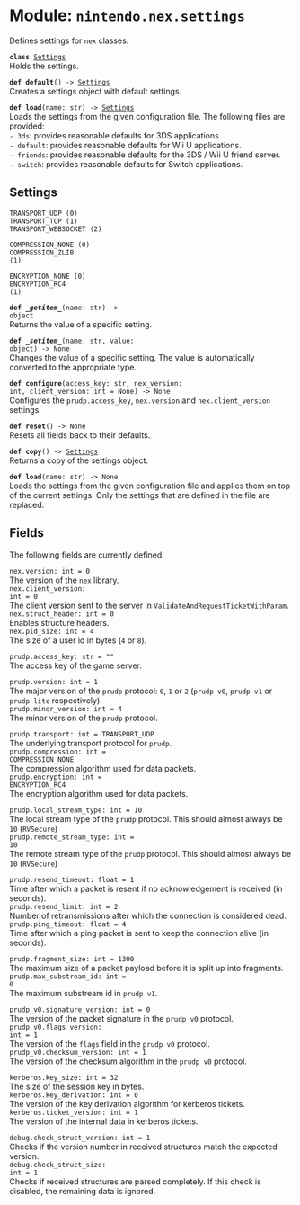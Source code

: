 
# Module: <code>nintendo.nex.settings</code>

Defines settings for `nex` classes.

<code>**class** [Settings](#settings)</code><br>
<span class="docs">Holds the settings.</span>

<code>**def default**() -> [Settings](#settings)</code><br>
<span class="docs">Creates a settings object with default settings.</span>

<code>**def load**(name: str) -> [Settings](#settings)</code><br>
<span class="docs">Loads the settings from the given configuration file. The following files are provided:<br>
<span class="docs">
`- 3ds`: provides reasonable defaults for 3DS applications.<br>
`- default`: provides reasonable defaults for Wii U applications.<br>
`- friends`: provides reasonable defaults for the 3DS / Wii U friend server.<br>
`- switch`: provides reasonable defaults for Switch applications.
</span></span>

## Settings
<code>TRANSPORT_UDP (0)</code><br>
<code>TRANSPORT_TCP (1)</code><br>
<code>TRANSPORT_WEBSOCKET (2)</code>

<code>COMPRESSION_NONE (0)</code><br>
<code>COMPRESSION_ZLIB (1)</code><br>

<code>ENCRYPTION_NONE (0)</code><br>
<code>ENCRYPTION_RC4 (1)</code><br>

<code>**def _\_getitem__**(name: str) -> object</code><br>
<span class="docs">Returns the value of a specific setting.</span>

<code>**def _\_setitem__**(name: str, value: object) -> None</code><br>
<span class="docs">Changes the value of a specific setting. The value is automatically converted to the appropriate type.</span>

<code>**def configure**(access_key: str, nex_version: int, client_version: int = None) -> None</code><br>
<span class="docs">Configures the `prudp.access_key`, `nex.version` and `nex.client_version` settings.</span>

<code>**def reset**() -> None</code><br>
<span class="docs">Resets all fields back to their defaults.</span>

<code>**def copy**() -> [Settings](#settings)</code><br>
<span class="docs">Returns a copy of the settings object.</span>

<code>**def load**(name: str) -> None</code><br>
<span class="docs">Loads the settings from the given configuration file and applies them on top of the current settings. Only the settings that are defined in the file are replaced.</span>

## Fields
The following fields are currently defined:

<code>nex.version: int = 0</code><br>
<span class="docs">The version of the `nex` library.</span><br>
<code>nex.client_version: int = 0</code><br>
<span class="docs">The client version sent to the server in `ValidateAndRequestTicketWithParam`.</span><br>
<code>nex.struct_header: int = 0</code><br>
<span class="docs">Enables structure headers.</span><br>
<code>nex.pid_size: int = 4</code><br>
<span class="docs">The size of a user id in bytes (`4` or `8`).</span><br>

<code>prudp.access_key: str = ""</code><br>
<span class="docs">The access key of the game server.</span>

<code>prudp.version: int = 1</code><br>
<span class="docs">The major version of the `prudp` protocol: `0`, `1` or `2` (`prudp v0`, `prudp v1` or `prudp lite` respectively).</span><br>
<code>prudp.minor_version: int = 4</code><br>
<span class="docs">The minor version of the `prudp` protocol.</span>

<code>prudp.transport: int = TRANSPORT_UDP</code><br>
<span class="docs">The underlying transport protocol for `prudp`.</span><br>
<code>prudp.compression: int = COMPRESSION_NONE</code><br>
<span class="docs">The compression algorithm used for data packets.</span><br>
<code>prudp.encryption: int = ENCRYPTION_RC4</code><br>
<span class="docs">The encryption algorithm used for data packets.</span>

<code>prudp.local_stream_type: int = 10</code><br>
<span class="docs">The local stream type of the `prudp` protocol. This should almost always be `10` (`RVSecure`)</span><br>
<code>prudp.remote_stream_type: int = 10</code><br>
<span class="docs">The remote stream type of the `prudp` protocol. This should almost always be `10` (`RVSecure`)</span>

<code>prudp.resend_timeout: float = 1</code><br>
<span class="docs">Time after which a packet is resent if no acknowledgement is received (in seconds).</span><br>
<code>prudp.resend_limit: int = 2</code><br>
<span class="docs">Number of retransmissions after which the connection is considered dead.</span><br>
<code>prudp.ping_timeout: float = 4</code><br>
<span class="docs">Time after which a ping packet is sent to keep the connection alive (in seconds).</span>

<code>prudp.fragment_size: int = 1300</code><br>
<span class="docs">The maximum size of a packet payload before it is split up into fragments.</span><br>
<code>prudp.max_substream_id: int = 0</code><br>
<span class="docs">The maximum substream id in `prudp v1`.</span><br>

<code>prudp_v0.signature_version: int = 0</code><br>
<span class="docs">The version of the packet signature in the `prudp v0` protocol.</span><br>
<code>prudp_v0.flags_version: int = 1</code><br>
<span class="docs"></span>The version of the `flags` field in the `prudp v0` protocol.<br>
<code>prudp_v0.checksum_version: int = 1</code><br>
<span class="docs">The version of the checksum algorithm in the `prudp v0` protocol.</span><br>

<code>kerberos.key_size: int = 32</code><br>
<span class="docs">The size of the session key in bytes.</span><br>
<code>kerberos.key_derivation: int = 0</code><br>
<span class="docs">The version of the key derivation algorithm for kerberos tickets.</span><br>
<code>kerberos.ticket_version: int = 1</code><br>
<span class="docs">The version of the internal data in kerberos tickets.

<code>debug.check_struct_version: int = 1</code><br>
<span class="docs">Checks if the version number in received structures match the expected version.</span><br>
<code>debug.check_struct_size: int = 1</code><br>
<span class="docs">Checks if received structures are parsed completely. If this check is disabled, the remaining data is ignored.</span>
